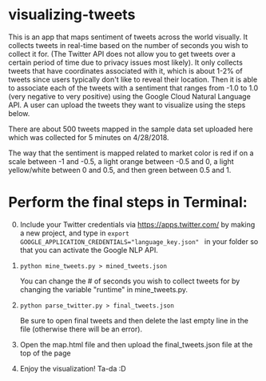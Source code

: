 # visualizing-tweets

This is an app that maps sentiment of tweets across the world visually. It collects tweets in real-time based on the number of seconds you wish to collect it for. (The Twitter API does not allow you to get tweets over a certain period of time due to privacy issues most likely). It only collects tweets that have coordinates associated with it, which is about 1-2% of tweets since users typically don't like to reveal their location. Then it is able to associate each of the tweets with a sentiment that ranges from -1.0 to 1.0 (very negative to very positive) using the Google Cloud Natural Language API. A user can upload the tweets they want to visualize using the steps below.

There are about 500 tweets mapped in the sample data set uploaded here which was collected for 5 minutes on 4/28/2018. 

The way that the sentiment is mapped related to market color is red if on a scale between -1 and -0.5, a light orange between -0.5 and 0, a light yellow/white between 0 and 0.5, and then green between 0.5 and 1. 

# Perform the final steps in Terminal:

0) Include your Twitter credentials via https://apps.twitter.com/ by making a new project, and type in 	```export GOOGLE_APPLICATION_CREDENTIALS="language_key.json" ``` in your folder so that you can activate the Google NLP API. 
1) ```python mine_tweets.py > mined_tweets.json ```
   
   You can change the # of seconds you wish to collect tweets for by changing the variable "runtime" in mine_tweets.py.
2) ```python parse_twitter.py > final_tweets.json```
	
	Be sure to open final tweets and then delete the last empty line in the file (otherwise there will be an error).
3) Open the map.html file and then upload the final_tweets.json file at the top of the page
4) Enjoy the visualization! Ta-da :D
